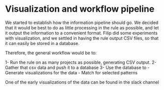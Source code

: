 # Visualization and workflow pipeline

We started to establish how the information pipeline should go. We decided that it would be best to do as little processing in the rule as possible, and let it output the information to a convenient format. Filip did some experiments with visualization, and we settled in having the rule output CSV files, so that it can easily be stored in a database. 

Therefore, the general workflow would be to:

1- Run the rule on as many projects as possible, generating CSV output.
2- Gather that csv data and push it to a database
3- Use the database to 
    - Generate visualizations for the data
    - Match for selected patterns
    
One of the early visualizations of the data can be found in the slack channel